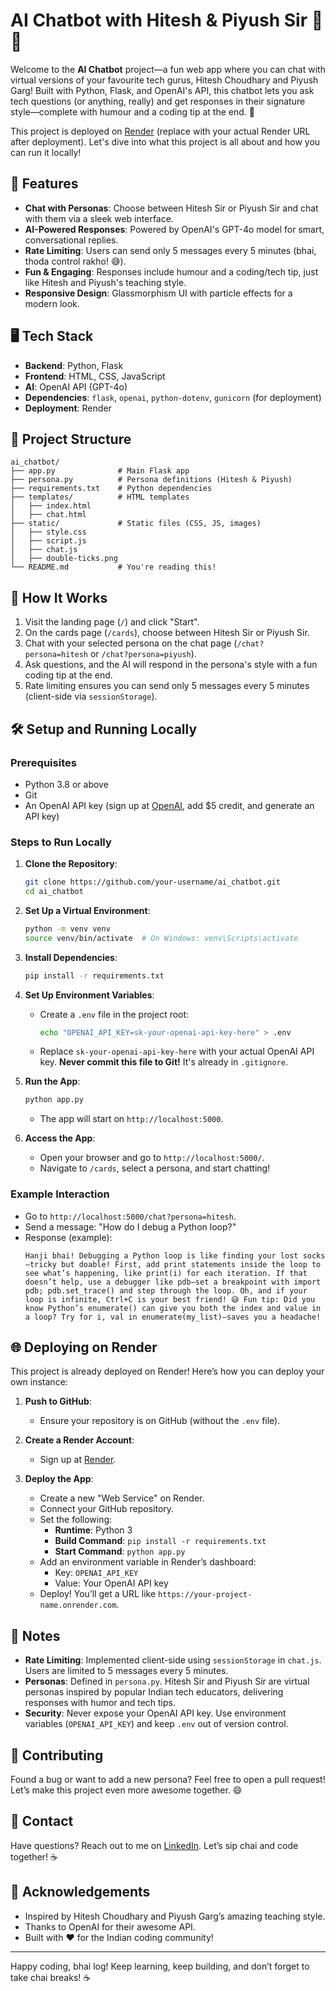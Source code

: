 # AI Chatbot with Hitesh & Piyush Sir 🤖💬

Welcome to the **AI Chatbot** project—a fun web app where you can chat with virtual versions of your favourite tech gurus, Hitesh Choudhary and Piyush Garg! Built with Python, Flask, and OpenAI's API, this chatbot lets you ask tech questions (or anything, really) and get responses in their signature style—complete with humour and a coding tip at the end. 🎉

This project is deployed on [Render](https://persona-bot-ui.onrender.com) (replace with your actual Render URL after deployment). Let's dive into what this project is all about and how you can run it locally!

## 🚀 Features
- **Chat with Personas**: Choose between Hitesh Sir or Piyush Sir and chat with them via a sleek web interface.
- **AI-Powered Responses**: Powered by OpenAI's GPT-4o model for smart, conversational replies.
- **Rate Limiting**: Users can send only 5 messages every 5 minutes (bhai, thoda control rakho! 😅).
- **Fun & Engaging**: Responses include humour and a coding/tech tip, just like Hitesh and Piyush's teaching style.
- **Responsive Design**: Glassmorphism UI with particle effects for a modern look.

## 🖥️ Tech Stack
- **Backend**: Python, Flask
- **Frontend**: HTML, CSS, JavaScript
- **AI**: OpenAI API (GPT-4o)
- **Dependencies**: `flask`, `openai`, `python-dotenv`, `gunicorn` (for deployment)
- **Deployment**: Render

## 📂 Project Structure
```
ai_chatbot/
├── app.py              # Main Flask app
├── persona.py          # Persona definitions (Hitesh & Piyush)
├── requirements.txt    # Python dependencies
├── templates/          # HTML templates
│   ├── index.html
│   ├── chat.html
├── static/             # Static files (CSS, JS, images)
│   ├── style.css
│   ├── script.js
│   ├── chat.js
│   ├── double-ticks.png
└── README.md           # You're reading this!
```

## 🎯 How It Works
1. Visit the landing page (`/`) and click "Start".
2. On the cards page (`/cards`), choose between Hitesh Sir or Piyush Sir.
3. Chat with your selected persona on the chat page (`/chat?persona=hitesh` or `/chat?persona=piyush`).
4. Ask questions, and the AI will respond in the persona's style with a fun coding tip at the end.
5. Rate limiting ensures you can send only 5 messages every 5 minutes (client-side via `sessionStorage`).

## 🛠️ Setup and Running Locally

### Prerequisites
- Python 3.8 or above
- Git
- An OpenAI API key (sign up at [OpenAI](https://platform.openai.com/), add $5 credit, and generate an API key)

### Steps to Run Locally
1. **Clone the Repository**:
   ```bash
   git clone https://github.com/your-username/ai_chatbot.git
   cd ai_chatbot
   ```

2. **Set Up a Virtual Environment**:
   ```bash
   python -m venv venv
   source venv/bin/activate  # On Windows: venv\Scripts\activate
   ```

3. **Install Dependencies**:
   ```bash
   pip install -r requirements.txt
   ```

4. **Set Up Environment Variables**:
   - Create a `.env` file in the project root:
     ```bash
     echo "OPENAI_API_KEY=sk-your-openai-api-key-here" > .env
     ```
   - Replace `sk-your-openai-api-key-here` with your actual OpenAI API key. **Never commit this file to Git!** It's already in `.gitignore`.

5. **Run the App**:
   ```bash
   python app.py
   ```
   - The app will start on `http://localhost:5000`.

6. **Access the App**:
   - Open your browser and go to `http://localhost:5000/`.
   - Navigate to `/cards`, select a persona, and start chatting!

### Example Interaction
- Go to `http://localhost:5000/chat?persona=hitesh`.
- Send a message: "How do I debug a Python loop?"
- Response (example):
  ```
  Hanji bhai! Debugging a Python loop is like finding your lost socks—tricky but doable! First, add print statements inside the loop to see what’s happening, like print(i) for each iteration. If that doesn’t help, use a debugger like pdb—set a breakpoint with import pdb; pdb.set_trace() and step through the loop. Oh, and if your loop is infinite, Ctrl+C is your best friend! 😅 Fun tip: Did you know Python’s enumerate() can give you both the index and value in a loop? Try for i, val in enumerate(my_list)—saves you a headache!
  ```

## 🌐 Deploying on Render
This project is already deployed on Render! Here’s how you can deploy your own instance:

1. **Push to GitHub**:
   - Ensure your repository is on GitHub (without the `.env` file).

2. **Create a Render Account**:
   - Sign up at [Render](https://render.com/).

3. **Deploy the App**:
   - Create a new "Web Service" on Render.
   - Connect your GitHub repository.
   - Set the following:
     - **Runtime**: Python 3
     - **Build Command**: `pip install -r requirements.txt`
     - **Start Command**: `python app.py`
   - Add an environment variable in Render’s dashboard:
     - Key: `OPENAI_API_KEY`
     - Value: Your OpenAI API key
   - Deploy! You’ll get a URL like `https://your-project-name.onrender.com`.

## 📝 Notes
- **Rate Limiting**: Implemented client-side using `sessionStorage` in `chat.js`. Users are limited to 5 messages every 5 minutes.
- **Personas**: Defined in `persona.py`. Hitesh Sir and Piyush Sir are virtual personas inspired by popular Indian tech educators, delivering responses with humor and tech tips.
- **Security**: Never expose your OpenAI API key. Use environment variables (`OPENAI_API_KEY`) and keep `.env` out of version control.

## 🤝 Contributing
Found a bug or want to add a new persona? Feel free to open a pull request! Let’s make this project even more awesome together. 😄

## 📧 Contact
Have questions? Reach out to me on [LinkedIn](https://www.linkedin.com/in/siddharthsonii/). Let’s sip chai and code together! ☕

## 🙏 Acknowledgements
- Inspired by Hitesh Choudhary and Piyush Garg’s amazing teaching style.
- Thanks to OpenAI for their awesome API.
- Built with ❤️ for the Indian coding community!

---

Happy coding, bhai log! Keep learning, keep building, and don’t forget to take chai breaks! ☕
